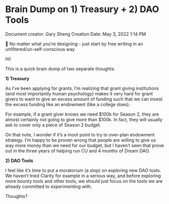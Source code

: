 # Brain Dump on 1) Treasury + 2) DAO Tools

Document creator: Gary Sheng
Creation Date: May 3, 2022 1:14 PM

<aside>
🌱 No matter what you’re designing - just start by free writing in an unfiltered/un-self-conscious way

</aside>

Hi!

This is a quick brain dump of two separate thoughts:

**1) Treasury**

As I’ve been applying for grants, I’m realizing that grant giving institutions (and most importantly human psychology) makes it very hard for grant givers to want to give an excess amount of funding such that we can invest the excess funding like an endowment (like a college does).

For example, if a grant giver knows we need $100k for Season 2, they are almost certainly not going to give more than $100k. In fact, they will usually ask to cover only a piece of Season 2 budget.

On that note, I wonder if it’s a moot point to try to over-plan endowment strategy. I’m happy to be proven wrong that people are willing to give us way more money than we need for our budget, but I haven’t seen that prove out in the three years of helping run CU and 4 months of Dream DAO.

**2) DAO Tools**

I feel like it’s time to put a moratorium (a stop) on exploring new DAO tools. We haven’t tried Clarity for example in a serious way, and before exploring more bounty tools and other tools, we should just focus on the tools we are already committed to experimenting with.

Thoughts?